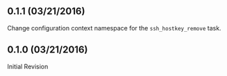 ## 0.1.1 (03/21/2016)

Change configuration context namespace for the `ssh_hostkey_remove` task.

## 0.1.0 (03/21/2016)

Initial Revision
